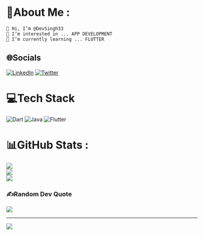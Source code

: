 # 💫About Me :

    👋 Hi, I’m @DevSingh33
    👀 I’m interested in ... APP DEVELOPMENT
    🌱 I’m currently learning ... FLUTTER
    



## 🌐Socials
[![LinkedIn](https://img.shields.io/badge/LinkedIn-%230077B5.svg?logo=linkedin&logoColor=white)](https://www.linkedin.com/in/devender-singh-a23512226) [![Twitter](https://img.shields.io/badge/Twitter-%231DA1F2.svg?logo=Twitter&logoColor=white)](https://twitter.com/QazQweDev) 

# 💻Tech Stack
![Dart](https://img.shields.io/badge/dart-%230175C2.svg?style=for-the-badge&logo=dart&logoColor=white) ![Java](https://img.shields.io/badge/java-%23ED8B00.svg?style=for-the-badge&logo=java&logoColor=white) ![Flutter](https://img.shields.io/badge/Flutter-%2302569B.svg?style=for-the-badge&logo=Flutter&logoColor=white)
# 📊GitHub Stats :
![](https://github-readme-stats.vercel.app/api?username=DevSingh33&theme=blueberry&hide_border=false&include_all_commits=false&count_private=false)<br/>
![](https://github-readme-streak-stats.herokuapp.com/?user=DevSingh33&theme=blueberry&hide_border=false)<br/>
![](https://github-readme-stats.vercel.app/api/top-langs/?username=DevSingh33&theme=blueberry&hide_border=false&include_all_commits=false&count_private=false&layout=compact)

### ✍️Random Dev Quote
![](https://quotes-github-readme.vercel.app/api?type=horizontal&theme=radical)



---
[![](https://visitcount.itsvg.in/api?id=DevSingh33&icon=0&color=0)](https://visitcount.itsvg.in)
